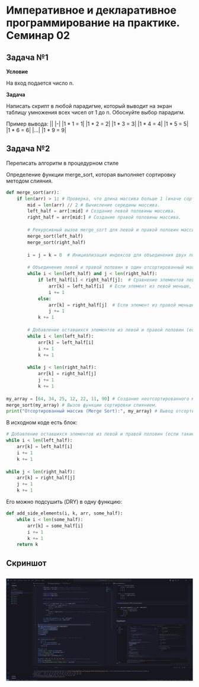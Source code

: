 # Императивное и декларативное программирование на практике. Семинар 02

## Задача №1
__Условие__

На вход подается число n.

__Задача__

Написать скрипт в любой парадигме, который выводит на экран таблицу умножения всех чисел от 1 до n.
Обоснуйте выбор парадигм.

Пример вывода:
||
|-|
|1 * 1 = 1|
|1 * 2 = 2|
|1 * 3 = 3|
|1 * 4 = 4|
|1 * 5 = 5|
|1 * 6 = 6|
|…|
|1 * 9 = 9|


## Задача №2

Переписать алгоритм в процедурном стиле

Определение функции merge_sort, которая выполняет сортировку методом слияния.

```python
def merge_sort(arr):
	if len(arr) > 1: # Проверка, что длина массива больше 1 (иначе сортировка не нужна).
		mid = len(arr) // 2 # Вычисление середины массива.
		left_half = arr[:mid] # Создание левой половины массива.
		right_half = arr[mid:] # Создание правой половины массива.

		# Рекурсивный вызов merge_sort для левой и правой половин массива.
		merge_sort(left_half)
		merge_sort(right_half)

		i = j = k = 0  # Инициализация индексов для объединения двух половин.
	
		# Объединение левой и правой половин в один отсортированный массив.
		while i < len(left_half) and j < len(right_half):
			if left_half[i] < right_half[j]:  # Сравнение элементов левой и правой половин.
				arr[k] = left_half[i]  # Если элемент из левой меньше, помещаем его в исходный массив.
				i += 1
			else:
				arr[k] = right_half[j]  # Если элемент из правой меньше, помещаем его в исходный массив.
				j += 1
			k += 1
	
		# Добавление оставшихся элементов из левой и правой половин (если такие есть).
		while i < len(left_half):
			arr[k] = left_half[i]
			i += 1
			k += 1
	
		while j < len(right_half):
			arr[k] = right_half[j]
			j += 1
			k += 1
        
my_array = [64, 34, 25, 12, 22, 11, 90] # Создание неотсортированного массива.
merge_sort(my_array) # Вызов функции сортировки слиянием.
print("Отсортированный массив (Merge Sort):", my_array) # Вывод отсортированного массива.
```

В исходном коде есть блок:

```python
# Добавление оставшихся элементов из левой и правой половин (если такие есть).
while i < len(left_half):
	arr[k] = left_half[i]
	i += 1
	k += 1

while j < len(right_half):
	arr[k] = right_half[j]
	j += 1
	k += 1
```

Его можно подсушить (DRY) в одну функцию:

```python
def add_side_elements(i, k, arr, some_half):
	while i < len(some_half):
		arr[k] = some_half[i]
		i += 1
		k += 1
	return k
```

## Скриншот

![program](/img/page01.png "program")
---
